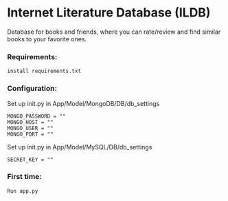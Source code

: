# Internet Literature Database (ILDB)

  Database for books and friends, where you can rate/review and find similar books to your favorite ones.
 
### Requirements: 
```
install requirements.txt
```

### Configuration: 

Set up init.py in App/Model/MongoDB/DB/db_settings
``` 
MONGO_PASSWORD = ""
MONGO_HOST = ""
MONGO_USER = ""
MONGO_PORT = ""
```
Set up init.py in App/Model/MySQL/DB/db_settings
```
SECRET_KEY = ""
```


### First time:

```
Run app.py
```

